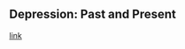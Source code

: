 ## Depression: Past and Present

[link](https://www.psychologytoday.com/intl/blog/hygieias-workshop/202101/depression-past-and-present)
